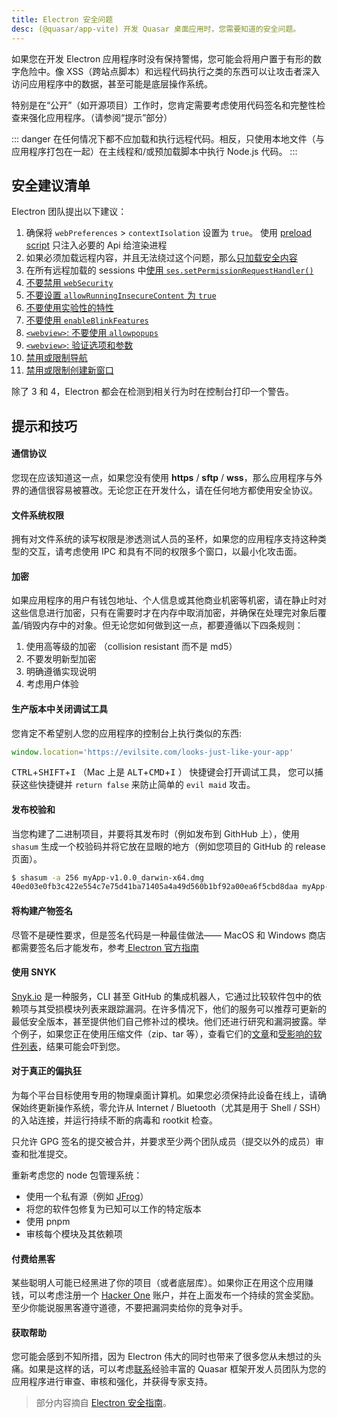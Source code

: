 ```yaml
---
title: Electron 安全问题
desc: (@quasar/app-vite) 开发 Quasar 桌面应用时，您需要知道的安全问题。
---
```


如果您在开发 Electron 应用程序时没有保持警惕，您可能会将用户置于有形的数字危险中。像 XSS（跨站点脚本）和远程代码执行之类的东西可以让攻击者深入访问应用程序中的数据，甚至可能是底层操作系统。

特别是在“公开”（如开源项目）工作时，您肯定需要考虑使用代码签名和完整性检查来强化应用程序。（请参阅“提示”部分）

::: danger
在任何情况下都不应加载和执行远程代码。相反，只使用本地文件（与应用程序打包在一起）在主线程和/或预加载脚本中执行 Node.js 代码。
:::

## 安全建议清单
Electron 团队提出以下建议：

1.  确保将 `webPreferences` > `contextIsolation` 设置为 `true`。 使用 [preload script](/quasar-cli-vite/developing-electron-apps/electron-preload-script) 只注入必要的 Api 给渲染进程
2.  如果必须加载远程内容，并且无法绕过这个问题，那么[只加载安全内容](https://electronjs.org/docs/tutorial/security#1-only-load-secure-content)
3.  在所有远程加载的 sessions 中[使用 `ses.setPermissionRequestHandler()`](https://electronjs.org/docs/tutorial/security#4-handle-session-permission-requests-from-remote-content)
4.  [不要禁用  `webSecurity`](https://electronjs.org/docs/tutorial/security#5-do-not-disable-websecurity)
5.  [不要设置  `allowRunningInsecureContent`  为  `true`](https://electronjs.org/docs/tutorial/security#7-do-not-set-allowrunninginsecurecontent-to-true)
6.  [不要使用实验性的特性](https://electronjs.org/docs/tutorial/security#8-do-not-enable-experimental-features)
7.  [不要使用  `enableBlinkFeatures`](https://electronjs.org/docs/tutorial/security#9-do-not-use-enableblinkfeatures)
8.  [`<webview>`: 不要使用 `allowpopups`](https://electronjs.org/docs/tutorial/security#10-do-not-use-allowpopups)
9.  [`<webview>`: 验证选项和参数](https://electronjs.org/docs/tutorial/security#11-verify-webview-options-before-creation)
10.  [禁用或限制导航](https://electronjs.org/docs/tutorial/security#12-disable-or-limit-navigation)
11.  [禁用或限制创建新窗口](https://electronjs.org/docs/tutorial/security#13-disable-or-limit-creation-of-new-windows)

除了 3 和 4，Electron 都会在检测到相关行为时在控制台打印一个警告。

## 提示和技巧

#### 通信协议

您现在应该知道这一点，如果您没有使用 **https** / **sftp** / **wss**，那么应用程序与外界的通信很容易被篡改。无论您正在开发什么，请在任何地方都使用安全协议。

#### 文件系统权限
拥有对文件系统的读写权限是渗透测试人员的圣杯，如果您的应用程序支持这种类型的交互，请考虑使用 IPC 和具有不同的权限多个窗口，以最小化攻击面。

#### 加密
如果应用程序的用户有钱包地址、个人信息或其他商业机密等机密，请在静止时对这些信息进行加密，只有在需要时才在内存中取消加密，并确保在处理完对象后覆盖/销毁内存中的对象。但无论您如何做到这一点，都要遵循以下四条规则：

1. 使用高等级的加密 （collision resistant 而不是 md5）
2. 不要发明新型加密
3. 明确遵循实现说明
4. 考虑用户体验

#### 生产版本中关闭调试工具

您肯定不希望别人您的应用程序的控制台上执行类似的东西:

```js
window.location='https://evilsite.com/looks-just-like-your-app'
```

<kbd>CTRL</kbd>+<kbd>SHIFT</kbd>+<kbd>I</kbd>  （Mac 上是 <kbd>ALT</kbd>+<kbd>CMD</kbd>+<kbd>I</kbd> ） 快捷键会打开调试工具，
您可以捕获这些快捷键并 `return false` 来防止简单的 `evil maid` 攻击。

#### 发布校验和

当您构建了二进制项目，并要将其发布时（例如发布到 GithHub 上），使用 `shasum` 生成一个校验码并将它放在显眼的地方（例如您项目的 GitHub 的 release 页面）。
```bash
$ shasum -a 256 myApp-v1.0.0_darwin-x64.dmg
40ed03e0fb3c422e554c7e75d41ba71405a4a49d560b1bf92a00ea6f5cbd8daa myApp-v1.0.0_darwin-x64.dmg
```

#### 将构建产物签名
尽管不是硬性要求，但是签名代码是一种最佳做法—— MacOS 和 Windows 商店都需要签名后才能发布，参考[ Electron 官方指南](https://electronjs.org/docs/tutorial/code-signing)


#### 使用 SNYK
[Snyk.io](https://snyk.io) 是一种服务，CLI 甚至 GitHub 的集成机器人，它通过比较软件包中的依赖项与其受损模块列表来跟踪漏洞。在许多情况下，他们的服务可以推荐可更新的最低安全版本，甚至提供他们自己修补过的模块。他们还进行研究和漏洞披露。举个例子，如果您正在使用压缩文件（zip、tar 等），查看它们的[文章](https://snyk.io/research/zip-slip-vulnerability)和[受影响的软件列表](https://github.com/snyk/zip-slip-vulnerability)，结果可能会吓到您。


#### 对于真正的偏执狂
为每个平台目标使用专用的物理桌面计算机。如果您必须保持此设备在线上，请确保始终更新操作系统，零允许从 Internet / Bluetooth（尤其是用于 Shell / SSH）的入站连接，并运行持续不断的病毒和 rootkit 检查。

只允许 GPG 签名的提交被合并，并要求至少两个团队成员（提交以外的成员）审查和批准提交。

重新考虑您的 node 包管理系统：
- 使用一个私有源（例如 [JFrog](https://jfrog.com/)）
- 将您的软件包修复为已知可以工作的特定版本
- 使用 pnpm
- 审核每个模块及其依赖项

#### 付费给黑客
某些聪明人可能已经黑进了你的项目（或者底层库）。如果你正在用这个应用赚钱，可以考虑注册一个 [Hacker One](https://hackerone.com) 账户，并在上面发布一个持续的赏金奖励。至少你能说服黑客遵守道德，不要把漏洞卖给你的竞争对手。

#### 获取帮助
您可能会感到不知所措，因为 Electron 伟大的同时也带来了很多您从未想过的头痛。如果是这样的话，可以考虑[联系](mailto:razvan.stoenescu@gmail.com)经验丰富的 Quasar 框架开发人员团队为您的应用程序进行审查、审核和强化，并获得专家支持。

<q-separator class="q-mt-xl" />

> 部分内容摘自 [Electron 安全指南](https://electronjs.org/docs/tutorial/security)。
